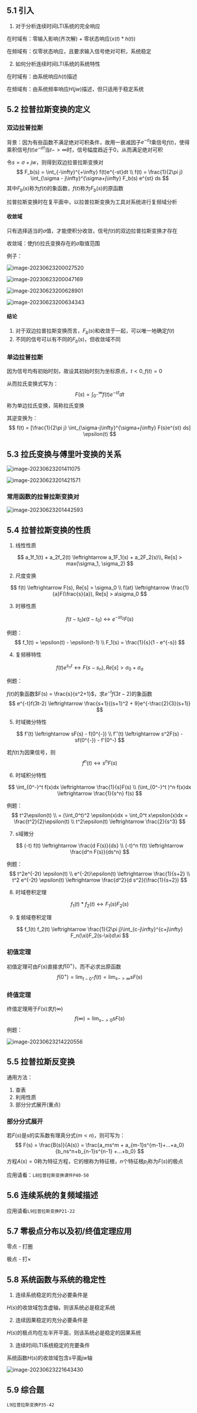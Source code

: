 ## 5.1 引入

1. 对于分析连续时间LTI系统的完全响应

在时域有：零输入影响(齐次解) + 零状态响应($x(t)*h(t)$)

在频域有：仅零状态响应，且要求输入信号绝对可积，系统稳定



2. 如何分析连续时间LTI系统的系统特性

在时域有：由系统响应$h(t)$描述

在频域有：由系统频率响应$H(jw)$描述，但只适用于稳定系统



## 5.2 拉普拉斯变换的定义

### 双边拉普拉斯

背景：因为有些函数不满足绝对可积条件，故用一衰减因子$e^{-\sigma}t$乘信号$f(t)$，使得乘积信号$f(t)e^{-\sigma t}$当$t->\infty$时，信号幅度趋近于0，从而满足绝对可积

令$s = \sigma + jw$，则得到双边拉普拉斯变换对
$$
F_b(s) = \int_{-\infty}^{+\infty} f(t)e^{-st}dt \\
f(t) = \frac{1}{2\pi j} \int_{\sigma - j\infty}^{\sigma+j\infty} F_b(s) e^{st} ds
$$
其中$F_b(s)$称为$f(t)$的象函数，$f(t)$称为$F_b(s)$的原函数

拉普拉斯变换时在复平面中，以拉普拉斯变换为工具对系统进行复频域分析



#### 收敛域

只有选择适当的$\sigma$值，才能使积分收敛，信号$f(t)$的双边拉普拉斯变换才存在

收敛域：使$f(t)$拉氏变换存在的$\sigma$取值范围

例子：

![image-20230623200027520](C:\Users\24248\AppData\Roaming\Typora\typora-user-images\image-20230623200027520.png)

![image-20230623200047169](C:\Users\24248\AppData\Roaming\Typora\typora-user-images\image-20230623200047169.png)

![image-20230623200628901](C:\Users\24248\AppData\Roaming\Typora\typora-user-images\image-20230623200628901.png)

![image-20230623200634343](C:\Users\24248\AppData\Roaming\Typora\typora-user-images\image-20230623200634343.png)

#### 结论

1. 对于双边拉普拉斯变换而言，$F_b(s)$和收敛于一起，可以唯一地确定$f(t)$
2. 不同的信号可以有不同的$F_b(s)$，但收敛域不同



### 单边拉普拉斯

因为信号均有初始时刻，故设其初始时刻为坐标原点，$t<0, f(t)=0$

从而拉氏变换式写为：
$$
F(s) = \int_{0^-}^{\infty} f(t) e^{-st} dt
$$
称为单边拉氏变换，简称拉氏变换

其逆变换为：
$$
f(t) = [\frac{1}{2\pi j} \int_{\sigma-j\infty}^{\sigma+j\infty} F(s)e^{st} ds] \epsilon(t)
$$


## 5.3 拉氏变换与傅里叶变换的关系

![image-20230623201411075](C:\Users\24248\AppData\Roaming\Typora\typora-user-images\image-20230623201411075.png)

![image-20230623201421571](C:\Users\24248\AppData\Roaming\Typora\typora-user-images\image-20230623201421571.png)

### 常用函数的拉普拉斯变换对

![image-20230623201442593](C:\Users\24248\AppData\Roaming\Typora\typora-user-images\image-20230623201442593.png)



## 5.4 拉普拉斯变换的性质

1. 线性性质

$$
a_1f_1(t) + a_2f_2(t) \leftrightarrow a_1F_1(s) + a_2F_2(s)\\, Re[s] > max(\sigma_1, \sigma_2)
$$



2. 尺度变换

$$
f(t) \leftrightarrow F(s), Re[s] > \sigma_0 \\
f(at) \leftrightarrow \frac{1}{a}F(\frac{s}{a}), Re[s] > a\sigma_0
$$

3. 时移性质

$$
f(t-t_0)\epsilon(t-t_0) \leftrightarrow e^{-st_0} F(s)
$$

例题：
$$
f_1(t) = \epsilon(t) - \epsilon(t-1) \\
F_1(s) = \frac{1}{s}(1 - e^{-s})
$$

4. 复频移特性

$$
f(t)e^{s_nt} \leftrightarrow F(s-s_n), Re[s] > \sigma_0 + \sigma_a
$$

例题：

$f(t)$的象函数$F(s) = \frac{s}{s^2+1}$，求$e^{-t}f(3t-2)$的象函数
$$
e^{-t}f(3t-2) \leftrightarrow \frac{s+1}{(s+1)^2 + 9}e^{-\frac{2}{3}(s+1)}
$$


5. 时域微分特性

$$
f'(t) \leftrightarrow sF(s) - f(0^{-}) \\
f''(t) \leftrightarrow s^2F(s) - sf(0^{-}) - f'(0^-)
$$

若$f(t)$为因果信号，则
$$
f^{n}(t) \leftrightarrow s^n F(s)
$$


6. 时域积分特性

$$
\int_{0^-}^t f(x)dx \leftrightarrow \frac{1}{s}F(s) \\
(\int_{0^-}^t )^n f(x)dx \leftrightarrow \frac{1}{s^n} f(s)
$$

例题：
$$
t^2\epsilon(t) \\
= (\int_0^t)^2 \epsilon(x)dx = \int_0^t x\epsilon(x)dx = \frac{t^2}{2}\epsilon(t) \\
t^2\epsilon(t) \leftrightarrow \frac{2}{s^3}
$$

7. s域微分

$$
(-t) f(t) \leftrightarrow \frac{d F(s)}{ds} \\
(-t)^n f(t) \leftrightarrow \frac{d^n F(s)}{ds^n}
$$

例题：
$$
t^2e^{-2t} \epsilon(t) \\
e^{-2t}\epsilon(t) \leftrightarrow \frac{1}{s+2} \\
t^2 e^{-2t} \epsilon(t) \leftrightarrow \frac{d^2}{d s^2}(\frac{1}{s+2})
$$


8. 时域卷积定理

$$
f_1(t) * f_2(t) \leftrightarrow F_1(s) F_2(s)
$$



9. 复频域卷积定理

$$
f_1(t) f_2(t) \leftrightarrow \frac{1}{2\pi j}\int_{c-j\infty}^{c+j\infty} F_n(\xi)F_2(s-\xi)d\xi
$$



### 初值定理

初值定理可由$F(s)$直接求$f(0^+)$，而不必求出原函数
$$
f(0^+) = \lim_{t-0^+}f(t) = \lim_{s->\infty}sF(s)
$$

### 终值定理

终值定理用于$F(s)$求$f(\infty)$
$$
f(\infty) = \lim_{s->0} sF(s)
$$
例题：

![image-20230623214220556](C:\Users\24248\AppData\Roaming\Typora\typora-user-images\image-20230623214220556.png)



## 5.5 拉普拉斯反变换

通用方法：

1. 查表
2. 利用性质
3. 部分分式展开(重点)



### 部分分式展开

若$F(s)$是$s$的实系数有理真分式$(m < n)$，则可写为：
$$
F(s) = \frac{B(s)}{A(s)} = \frac{a_ms^m + a_{m-1}s^{m-1}+...+a_0}{b_ns^n+b_{n-1}s^{n-1} +...+b_0}
$$
方程$A(s)=0$称为特征方程，它的根称为特征根，$n$个特征根$p_i$称为$F(s)$的极点



应用请看：`L8拉普拉斯变换课件P40-50`



## 5.6 连续系统的复频域描述

应用请看`L9拉普拉斯变换P21-22`



## 5.7 零极点分布以及初/终值定理应用

零点 - 打圈

极点 - 打×



## 5.8 系统函数与系统的稳定性

1. 连续系统稳定的充分必要条件是

$H(s)$的收敛域包含虚轴，则该系统必是稳定系统



2. 连续因果稳定的充分必要条件是

$H(s)$的极点均在左半开平面，则该系统必是稳定的因果系统



3. 连续时间LTI系统稳定的充要条件

系统函数$H(s)$的收敛域包含$s$平面$jw$轴



![image-20230623221643430](C:\Users\24248\AppData\Roaming\Typora\typora-user-images\image-20230623221643430.png)



## 5.9 综合题

`L9拉普拉斯变换P35-42`

